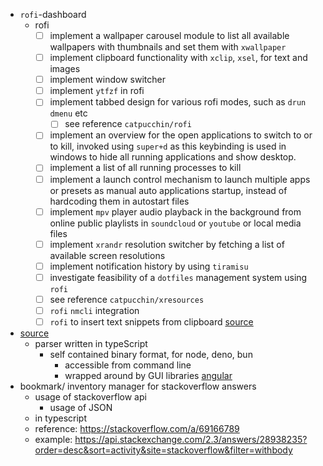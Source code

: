 - `rofi`-dashboard
  - rofi
    - [ ] implement a wallpaper carousel module to list all available wallpapers with thumbnails and set them with `xwallpaper`
    - [ ] implement clipboard functionality with `xclip`, `xsel`, for text and images
    - [ ] implement window switcher
    - [ ] implement `ytfzf` in rofi
    - [ ] implement tabbed design for various rofi modes, such as `drun` `dmenu` etc
      - [ ] see reference `catpucchin/rofi`
    - [ ] implement an overview for the open applications to switch to or to kill, invoked using `super+d` as this keybinding is used in windows to hide all running applications and show desktop.
    - [ ] implement a list of all running processes to kill
    - [ ] implement a launch control mechanism to launch multiple apps or presets as manual auto applications startup, instead of hardcoding them in autostart files
    - [ ] implement `mpv` player audio playback in the background from online public  playlists in `soundcloud` or `youtube` or local media files
    - [ ] implement `xrandr` resolution switcher by fetching a list of available screen resolutions
    - [ ] implement notification history by using `tiramisu`
    - [ ] investigate feasibility of a `dotfiles` management system using `rofi`
    - [ ] see reference `catpucchin/xresources`
    - [ ] `rofi` `nmcli` integration
    - [ ] `rofi` to insert text snippets from clipboard [source](https://www.youtube.com/watch?v=zB_3FIGRWRU)
- [source](https://github.com/semarketir/quranjson/)
  - parser written in typeScript
    - self contained binary format, for node, deno, bun
      - accessible from command line
      - wrapped around by GUI libraries [angular](angular.io)
- bookmark/ inventory manager for stackoverflow answers
  - usage of stackoverflow api
    - usage of JSON
  - in typescript
  - reference: https://stackoverflow.com/a/69166789
  - example: https://api.stackexchange.com/2.3/answers/28938235?order=desc&sort=activity&site=stackoverflow&filter=withbody
